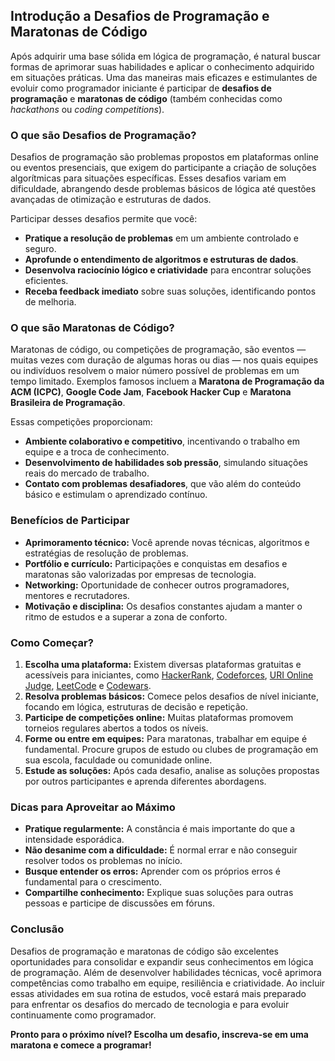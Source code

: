 
## Introdução a Desafios de Programação e Maratonas de Código

Após adquirir uma base sólida em lógica de programação, é natural buscar formas de aprimorar suas habilidades e aplicar o conhecimento adquirido em situações práticas. Uma das maneiras mais eficazes e estimulantes de evoluir como programador iniciante é participar de **desafios de programação** e **maratonas de código** (também conhecidas como *hackathons* ou *coding competitions*).

### O que são Desafios de Programação?

Desafios de programação são problemas propostos em plataformas online ou eventos presenciais, que exigem do participante a criação de soluções algorítmicas para situações específicas. Esses desafios variam em dificuldade, abrangendo desde problemas básicos de lógica até questões avançadas de otimização e estruturas de dados.

Participar desses desafios permite que você:

- **Pratique a resolução de problemas** em um ambiente controlado e seguro.
- **Aprofunde o entendimento de algoritmos e estruturas de dados**.
- **Desenvolva raciocínio lógico e criatividade** para encontrar soluções eficientes.
- **Receba feedback imediato** sobre suas soluções, identificando pontos de melhoria.

### O que são Maratonas de Código?

Maratonas de código, ou competições de programação, são eventos — muitas vezes com duração de algumas horas ou dias — nos quais equipes ou indivíduos resolvem o maior número possível de problemas em um tempo limitado. Exemplos famosos incluem a **Maratona de Programação da ACM (ICPC)**, **Google Code Jam**, **Facebook Hacker Cup** e **Maratona Brasileira de Programação**.

Essas competições proporcionam:

- **Ambiente colaborativo e competitivo**, incentivando o trabalho em equipe e a troca de conhecimento.
- **Desenvolvimento de habilidades sob pressão**, simulando situações reais do mercado de trabalho.
- **Contato com problemas desafiadores**, que vão além do conteúdo básico e estimulam o aprendizado contínuo.

### Benefícios de Participar

- **Aprimoramento técnico:** Você aprende novas técnicas, algoritmos e estratégias de resolução de problemas.
- **Portfólio e currículo:** Participações e conquistas em desafios e maratonas são valorizadas por empresas de tecnologia.
- **Networking:** Oportunidade de conhecer outros programadores, mentores e recrutadores.
- **Motivação e disciplina:** Os desafios constantes ajudam a manter o ritmo de estudos e a superar a zona de conforto.

### Como Começar?

1. **Escolha uma plataforma:** Existem diversas plataformas gratuitas e acessíveis para iniciantes, como [HackerRank](https://www.hackerrank.com/), [Codeforces](https://codeforces.com/), [URI Online Judge](https://www.beecrowd.com.br/), [LeetCode](https://leetcode.com/) e [Codewars](https://www.codewars.com/).
2. **Resolva problemas básicos:** Comece pelos desafios de nível iniciante, focando em lógica, estruturas de decisão e repetição.
3. **Participe de competições online:** Muitas plataformas promovem torneios regulares abertos a todos os níveis.
4. **Forme ou entre em equipes:** Para maratonas, trabalhar em equipe é fundamental. Procure grupos de estudo ou clubes de programação em sua escola, faculdade ou comunidade online.
5. **Estude as soluções:** Após cada desafio, analise as soluções propostas por outros participantes e aprenda diferentes abordagens.

### Dicas para Aproveitar ao Máximo

- **Pratique regularmente:** A constância é mais importante do que a intensidade esporádica.
- **Não desanime com a dificuldade:** É normal errar e não conseguir resolver todos os problemas no início.
- **Busque entender os erros:** Aprender com os próprios erros é fundamental para o crescimento.
- **Compartilhe conhecimento:** Explique suas soluções para outras pessoas e participe de discussões em fóruns.

### Conclusão

Desafios de programação e maratonas de código são excelentes oportunidades para consolidar e expandir seus conhecimentos em lógica de programação. Além de desenvolver habilidades técnicas, você aprimora competências como trabalho em equipe, resiliência e criatividade. Ao incluir essas atividades em sua rotina de estudos, você estará mais preparado para enfrentar os desafios do mercado de tecnologia e para evoluir continuamente como programador.

**Pronto para o próximo nível? Escolha um desafio, inscreva-se em uma maratona e comece a programar!**
```

